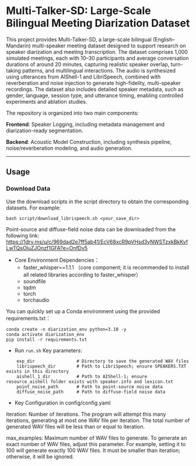 # Multi-Talker-SD: Large-Scale Bilingual Meeting Diarization Dataset

This project provides Multi-Talker-SD, a large-scale bilingual (English–Mandarin) multi-speaker meeting dataset designed to support research on speaker diarization and meeting transcription. The dataset comprises 1,000 simulated meetings, each with 10–30 participants and average conversation durations of around 20 minutes, capturing realistic speaker overlap, turn-taking patterns, and multilingual interactions. The audio is synthesized using utterances from AIShell-1 and LibriSpeech, combined with reverberation and noise injection to generate high-fidelity, multi-speaker recordings. The dataset also includes detailed speaker metadata, such as gender, language, session type, and utterance timing, enabling controlled experiments and ablation studies.

The repository is organized into two main components:

**Frontend**: Speaker Logging, including metadata management and diarization-ready segmentation.

**Backend**: Acoustic Model Construction, including synthesis pipeline, noise/reverberation modeling, and audio generation.

---

## Usage

### Download Data


Use the download scripts in the script directory to obtain the corresponding datasets. For example:

```
bash script/download_librispeech.sh <your_save_dir>
```
Point-source and diffuse-field noise data can be downloaded from the following link: https://1drv.ms/u/c/969dad2e7ff5ab41/EcV68xcR9pVHsd3yNWSTzxkBkKvfLwTQsOluZJOnzf1GFA?e=OnfDv5

* Core Environment Dependencies：
    * faster_whisper==1.1.1 （core component; it is recommended to install all related libraries according to faster_whisper）
    * soundfile
    * tqdm
    * torch
    * torchaudio
      
You can quickly set up a Conda environment using the provided requirements.txt：
```
conda create -n diarization_env python=3.10 -y
conda activate diarization_env
pip install -r requirements.txt
```



* Run `run.sh`
Key parameters:
```
    exp_dir                # Directory to save the generated WAV files
    librispeech_dir        # Path to LibriSpeech; ensure SPEAKERS.TXT exists in this directory
    aishell_1_dir          # Path to AIShell-1; ensure resource_aishell folder exists with speaker.info and lexicon.txt
    point_noise_path       # Path to point-source noise data
    diffuse_noise_path     # Path to diffuse-field noise data
```

* Key Configuration in config/config.yaml

iteration: Number of iterations. The program will attempt this many iterations, generating at most one WAV file per iteration. The total number of generated WAV files will be less than or equal to iteration.

max_examples: Maximum number of WAV files to generate. To generate an exact number of WAV files, adjust this parameter. For example, setting it to 100 will generate exactly 100 WAV files. It must be smaller than iteration; otherwise, it will be ignored.
